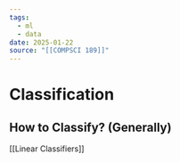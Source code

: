 ```yaml
---
tags:
  - ml
  - data
date: 2025-01-22
source: "[[COMPSCI 189]]"
---
```

# Classification

## How to Classify? (Generally)

[[Linear Classifiers]]

